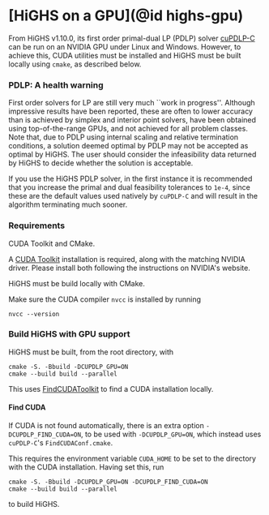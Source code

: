 # [HiGHS on a GPU](@id highs-gpu)

From HiGHS v1.10.0, its first order primal-dual LP (PDLP) solver [cuPDLP-C](https://github.com/COPT-Public/cuPDLP-C) can be run on an NVIDIA GPU under Linux and Windows. However, to achieve this, CUDA utilities must be installed and HiGHS must be built locally using `cmake`, as described below.

### PDLP: A health warning

First order solvers for LP are still very much ``work in progress''. Although impressive results have been reported, these are often to lower accuracy than is achieved by simplex and interior point solvers, have been obtained using top-of-the-range GPUs, and not achieved for all problem classes. Note that, due to PDLP using internal scaling and relative termination conditions, a solution deemed optimal by PDLP may not be accepted as optimal by HiGHS. The user should consider the infeasibility data returned by HiGHS to decide whether the solution is acceptable.

If you use the HiGHS PDLP solver, in the first instance it is recommended that you increase the primal and dual feasibility tolerances to `1e-4`, since these are the default values used natively by `cuPDLP-C` and will result in the algorithm terminating much sooner.

### Requirements

CUDA Toolkit and CMake. 

A [CUDA Toolkit](https://developer.nvidia.com/cuda-toolkit) installation is required, along with the matching NVIDIA driver. Please install both following the instructions on NVIDIA's website.

HiGHS must be build locally with CMake. 

Make sure the CUDA compiler `nvcc` is installed by running 

```
nvcc --version
```

### Build HiGHS with GPU support

HiGHS must be built, from the root directory, with 

```
cmake -S. -Bbuild -DCUPDLP_GPU=ON
cmake --build build --parallel
```

This uses [FindCUDAToolkit](https://cmake.org/cmake/help/latest/module/FindCUDAToolkit.html) to find a CUDA installation locally.

#### Find CUDA

If CUDA is not found automatically, there is an extra option `-DCUPDLP_FIND_CUDA=ON`, to be used with `-DCUPDLP_GPU=ON`, which instead uses `cuPDLP-C`'s `FindCUDAConf.cmake`. 

This requires the environment variable `CUDA_HOME` to be set to the directory with the CUDA installation. Having set this, run 

```
cmake -S. -Bbuild -DCUPDLP_GPU=ON -DCUPDLP_FIND_CUDA=ON
cmake --build build --parallel
```

to build HiGHS. 
